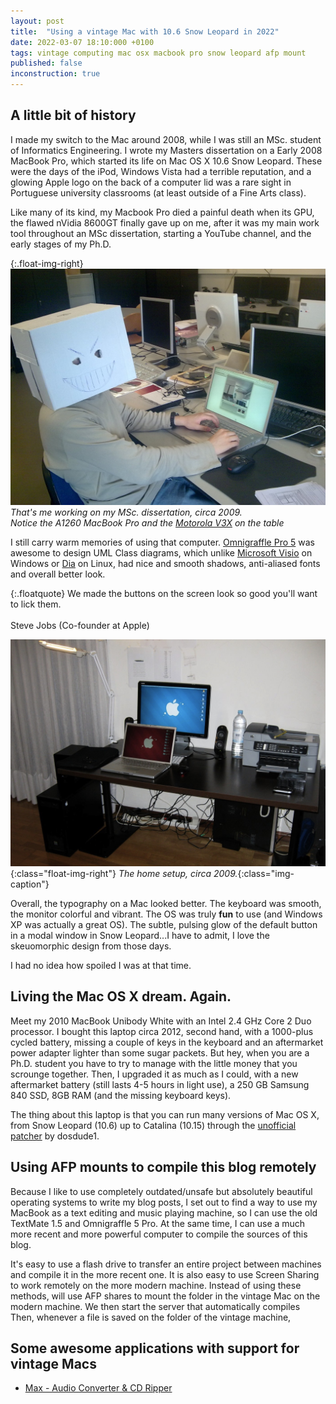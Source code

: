 ```yaml
---
layout: post
title:  "Using a vintage Mac with 10.6 Snow Leopard in 2022"
date: 2022-03-07 18:10:000 +0100
tags: vintage computing mac osx macbook pro snow leopard afp mount
published: false
inconstruction: true
---
```


## A little bit of history

I made my switch to the Mac around 2008, while I was still an MSc. student of Informatics Engineering. I wrote my Masters dissertation on a Early 2008 MacBook Pro, which started its life on Mac OS X 10.6 Snow Leopard. These were the days of the iPod, Windows Vista had a terrible reputation, and a glowing Apple logo on the back of a computer lid was a rare sight in Portuguese university classrooms (at least outside of a Fine Arts class). 

Like many of its kind, my Macbook Pro died a painful death when its GPU, the flawed nVidia 8600GT finally gave up on me,  after it was my main work tool throughout an MSc dissertation, starting a YouTube channel, and the early stages of my Ph.D. 

{:.float-img-right}
![Me working on my MSc. Dissertation](/assets/images/post-images/2022-03-04-using-a-vintage-mac-with-106-snow-leopard-in-2022/msc.jpg) <br> *That's me working on my MSc. dissertation, circa 2009. <br> Notice the A1260 MacBook Pro and the [Motorola V3X](https://www.gsmarena.com/motorola_v3x-1120.php) on the table*

I still carry warm memories of using that computer. [Omnigraffle Pro 5](https://www.omnigroup.com/download) was awesome to design UML Class diagrams, which unlike [Microsoft Visio](https://www.microsoft.com/en-us/microsoft-365/previous-versions/microsoft-visio-2007) on Windows or [Dia](http://dia-installer.de/) on Linux, had nice and smooth shadows, anti-aliased fonts and overall better look.

{:.floatquote}
We made the buttons on the screen look so good you'll want to lick them.<br><br>Steve Jobs (Co-founder at Apple)

![Work setup at home, circa 2009](/assets/images/post-images/2022-03-04-using-a-vintage-mac-with-106-snow-leopard-in-2022/workroom.jpg){:class="float-img-right"}
*The home setup, circa 2009.*{:class="img-caption"}

Overall, the typography on a Mac looked better. The keyboard was smooth, the monitor colorful and vibrant. The OS was truly **fun** to use (and Windows XP was actually a great OS). The subtle, pulsing glow of the default button in a modal window in Snow Leopard...I have to admit, I love the skeuomorphic design from those days. 

I had no idea how spoiled I was at that time. 

## Living the Mac OS X dream. Again.

Meet my 2010 MacBook Unibody White with an Intel 2.4 GHz Core 2 Duo processor. I bought this laptop circa 2012, second hand, with a 1000-plus cycled battery, missing a couple of keys in the keyboard and an aftermarket power adapter lighter than some sugar packets. But hey, when you are a Ph.D. student you have to try to manage with the little money that you scrounge together. Then, I upgraded it as much as I could, with a new aftermarket battery (still lasts 4-5 hours in light use), a 250 GB Samsung 840 SSD, 8GB RAM (and the missing keyboard keys).

The thing about this laptop is that you can run many versions of Mac OS X, from Snow Leopard (10.6) up to Catalina (10.15) through the [unofficial patcher](https://github.com/dosdude1/macos-catalina-patcher) by dosdude1. 

## Using AFP mounts to compile this blog remotely

Because I like to use completely outdated/unsafe but absolutely beautiful operating systems to write my blog posts, I set out to find a way to use my MacBook as a text editing and music playing machine, so I can use the old TextMate 1.5 and Omnigraffle 5 Pro. At the same time, I can use a much more recent and more powerful computer to compile the sources of this blog.

It's easy to use a flash drive to transfer an entire project between machines and compile it in the more recent one. It is also easy to use Screen Sharing to work remotely on the more modern machine. Instead of using these methods, will use AFP shares to mount the folder in the vintage Mac on the modern machine. We then start the server that automatically compiles Then, whenever a file is saved on the folder of the vintage machine, 

## Some awesome applications with support for vintage Macs

- [Max - Audio Converter & CD Ripper]([https://sbooth.org/Max/])










 






